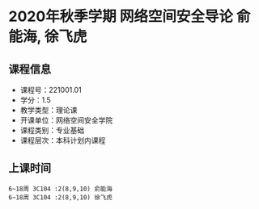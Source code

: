 # 2020年秋季学期 网络空间安全导论 俞能海, 徐飞虎






## 课程信息

- 课程号：221001.01
- 学分：1.5
- 教学类型：理论课
- 开课单位：网络空间安全学院
- 课程类别：专业基础
- 课程层次：本科计划内课程

## 上课时间

```
6~18周 3C104 :2(8,9,10) 俞能海
6~18周 3C104 :2(8,9,10) 徐飞虎
```


